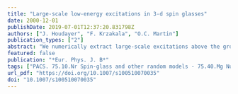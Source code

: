 ```yaml
---
title: "Large-scale low-energy excitations in 3-d spin glasses"
date: 2000-12-01
publishDate: 2019-07-01T12:37:20.831798Z
authors: ["J. Houdayer", "F. Krzakala", "O.C. Martin"]
publication_types: ["2"]
abstract: "We numerically extract large-scale excitations above the ground state in the 3-dimensional Edwards-Anderson spin glass with Gaussian couplings. We find that associated energies are O(1), in agreement with the mean field picture. Of further interest are the position-space properties of these excitations. First, our study of their topological properties show that the majority of the large-scale excitations are sponge-like. Second, when probing their geometrical properties, we find that the excitations coarsen when the system size is increased. We conclude that either finite size effects are very large even when the spin overlap q is close to zero, or the mean field picture of homogeneous excitations has to be modified."
featured: false
publication: "*Eur. Phys. J. B*"
tags: ["PACS. 75.10.Nr Spin-glass and other random models - 75.40.Mg Numerical simulation studies"]
url_pdf: "https://doi.org/10.1007/s100510070035"
doi: "10.1007/s100510070035"
---
```


